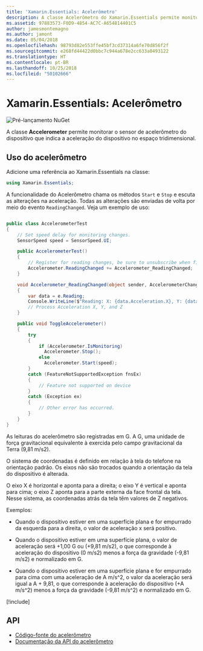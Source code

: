 ```yaml
---
title: 'Xamarin.Essentials: Acelerômetro'
description: A classe Acelerômetro do Xamarin.Essentials permite monitorar o sensor de acelerômetro do dispositivo, que indica a aceleração do dispositivo no espaço tridimensional.
ms.assetid: 97883573-F0D9-4854-AC7C-A654814401C5
author: jamesmontemagno
ms.author: jamont
ms.date: 05/04/2018
ms.openlocfilehash: 98793d82e553ffe45bf3cd37314a6fe70d856f2f
ms.sourcegitcommit: e268fd44422d0bbc7c944a678e2cc633a0493122
ms.translationtype: HT
ms.contentlocale: pt-BR
ms.lasthandoff: 10/25/2018
ms.locfileid: "50102666"
---
```

# <a name="xamarinessentials-accelerometer"></a>Xamarin.Essentials: Acelerômetro

![Pré-lançamento NuGet](~/media/shared/pre-release.png)

A classe **Accelerometer** permite monitorar o sensor de acelerômetro do dispositivo que indica a aceleração do dispositivo no espaço tridimensional.

## <a name="using-accelerometer"></a>Uso do acelerômetro

Adicione uma referência ao Xamarin.Essentials na classe:

```csharp
using Xamarin.Essentials;
```

A funcionalidade do Acelerômetro chama os métodos `Start` e `Stop` e escuta as alterações na aceleração. Todas as alterações são enviadas de volta por meio do evento `ReadingChanged`. Veja um exemplo de uso:

```csharp

public class AccelerometerTest
{
    // Set speed delay for monitoring changes.
    SensorSpeed speed = SensorSpeed.UI;

    public AccelerometerTest()
    {
        // Register for reading changes, be sure to unsubscribe when finished
        Accelerometer.ReadingChanged += Accelerometer_ReadingChanged;
    }

    void Accelerometer_ReadingChanged(object sender, AccelerometerChangedEventArgs e)
    {
        var data = e.Reading;
        Console.WriteLine($"Reading: X: {data.Acceleration.X}, Y: {data.Acceleration.Y}, Z: {data.Acceleration.Z}");
        // Process Acceleration X, Y, and Z
    }

    public void ToggleAccelerometer()
    {
        try
        {
            if (Accelerometer.IsMonitoring)
              Accelerometer.Stop();
            else
              Accelerometer.Start(speed);
        }
        catch (FeatureNotSupportedException fnsEx)
        {
            // Feature not supported on device
        }
        catch (Exception ex)
        {
            // Other error has occurred.
        }
    }
}
```

As leituras do acelerômetro são registradas em G. A G, uma unidade de força gravitacional equivalente à exercida pelo campo gravitacional da Terra (9,81 m/s2).

O sistema de coordenadas é definido em relação à tela do telefone na orientação padrão. Os eixos não são trocados quando a orientação da tela do dispositivo é alterada.

O eixo X é horizontal e aponta para a direita; o eixo Y é vertical e aponta para cima; o eixo Z aponta para a parte externa da face frontal da tela. Nesse sistema, as coordenadas atrás da tela têm valores de Z negativos.

Exemplos:

- Quando o dispositivo estiver em uma superfície plana e for empurrado da esquerda para a direita, o valor de aceleração x será positivo.

- Quando o dispositivo estiver em uma superfície plana, o valor de aceleração será +1,00 G ou (+9,81 m/s2), o que corresponde à aceleração do dispositivo (0 m/s2) menos a força da gravidade (-9,81 m/s2) e normalizado em G.

- Quando o dispositivo estiver em uma superfície plana e for empurrado para cima com uma aceleração de A m/s^2, o valor da aceleração será igual a A + 9,81, o que corresponde à aceleração do dispositivo (+A m/s^2) menos a força da gravidade (-9,81 m/s^2) e normalizado em G.

[!include[](~/essentials/includes/sensor-speed.md)]

## <a name="api"></a>API

- [Código-fonte do acelerômetro](https://github.com/xamarin/Essentials/tree/master/Xamarin.Essentials/Accelerometer)
- [Documentação da API do acelerômetro](xref:Xamarin.Essentials.Accelerometer)
